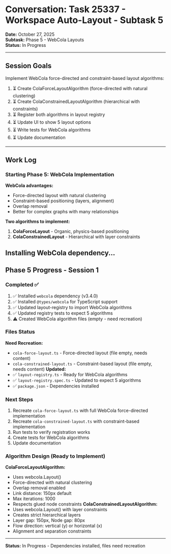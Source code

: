 # Conversation: Task 25337 - Workspace Auto-Layout - Subtask 5

**Date:** October 27, 2025  
**Subtask:** Phase 5 - WebCola Layouts  
**Status:** In Progress

---

## Session Goals

Implement WebCola force-directed and constraint-based layout algorithms:

1. ⏳ Create ColaForceLayoutAlgorithm (force-directed with natural clustering)
2. ⏳ Create ColaConstrainedLayoutAlgorithm (hierarchical with constraints)
3. ⏳ Register both algorithms in layout registry
4. ⏳ Update UI to show 5 layout options
5. ⏳ Write tests for WebCola algorithms
6. ⏳ Update documentation

---

## Work Log

### Starting Phase 5: WebCola Implementation

**WebCola advantages:**

- Force-directed layout with natural clustering
- Constraint-based positioning (layers, alignment)
- Overlap removal
- Better for complex graphs with many relationships

**Two algorithms to implement:**

1. **ColaForceLayout** - Organic, physics-based positioning
2. **ColaConstrainedLayout** - Hierarchical with layer constraints

## Installing WebCola dependency...

## Phase 5 Progress - Session 1

### Completed ✅

1. ✅ Installed `webcola` dependency (v3.4.0)
2. ✅ Installed `@types/webcola` for TypeScript support
3. ✅ Updated layout-registry to import WebCola algorithms
4. ✅ Updated registry tests to expect 5 algorithms
5. ⚠️ Created WebCola algorithm files (empty - need recreation)

### Files Status

**Need Recreation:**

- `cola-force-layout.ts` - Force-directed layout (file empty, needs content)
- `cola-constrained-layout.ts` - Constraint-based layout (file empty, needs content)
  **Updated:**
- ✅ `layout-registry.ts` - Ready for WebCola algorithms
- ✅ `layout-registry.spec.ts` - Updated to expect 5 algorithms
- ✅ `package.json` - Dependencies installed

### Next Steps

1. Recreate `cola-force-layout.ts` with full WebCola force-directed implementation
2. Recreate `cola-constrained-layout.ts` with constraint-based implementation
3. Run tests to verify registration works
4. Create tests for WebCola algorithms
5. Update documentation

### Algorithm Design (Ready to Implement)

**ColaForceLayoutAlgorithm:**

- Uses webcola.Layout()
- Force-directed with natural clustering
- Overlap removal enabled
- Link distance: 150px default
- Max iterations: 1000
- Respects glued node constraints
  **ColaConstrainedLayoutAlgorithm:**
- Uses webcola.Layout() with layer constraints
- Creates strict hierarchical layers
- Layer gap: 150px, Node gap: 80px
- Flow direction: vertical (y) or horizontal (x)
- Alignment and separation constraints

---

**Status:** In Progress - Dependencies installed, files need recreation
